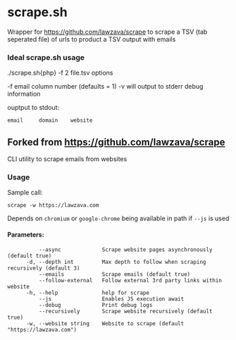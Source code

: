 
# scrape.sh

Wrapper for https://github.com/lawzava/scrape to scrape a TSV (tab seperated file) of 
urls to product a TSV output with emails

### Ideal scrape.sh usage

./scrape.sh{php} -f 2 file.tsv 
options

-f email column number (defaults = 1)
-v will output to stderr debug information

ouptput to stdout:
```
email     domain    website
```



## Forked from https://github.com/lawzava/scrape

CLI utility to scrape emails from websites

### Usage
Sample call:

`scrape -w https://lawzava.com` 

Depends on `chromium` or `google-chrome` being available in path if `--js` is used

#### Parameters:
```
          --async             Scrape website pages asynchronously (default true)
      -d, --depth int         Max depth to follow when scraping recursively (default 3)
          --emails            Scrape emails (default true)
          --follow-external   Follow external 3rd party links within website
      -h, --help              help for scrape
          --js                Enables JS execution await
          --debug             Print debug logs
          --recursively       Scrape website recursively (default true)
      -w, --website string    Website to scrape (default "https://lawzava.com")
```
